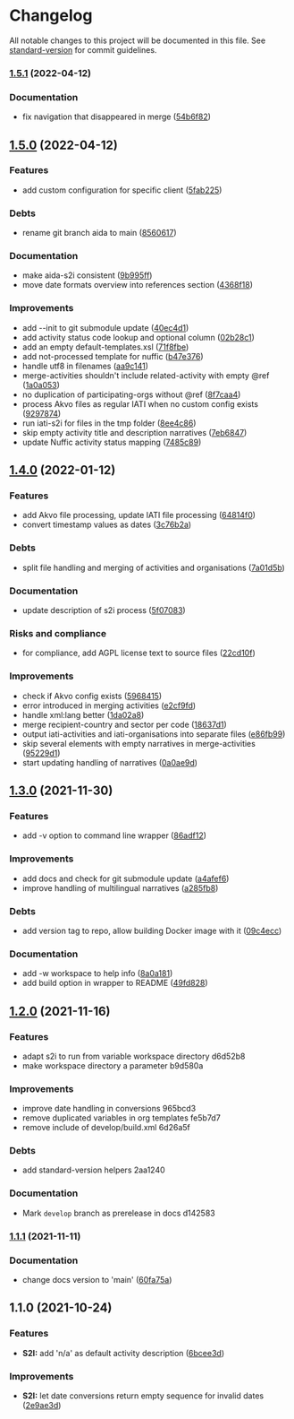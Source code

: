 # Changelog

All notable changes to this project will be documented in this file. See [standard-version](https://github.com/conventional-changelog/standard-version) for commit guidelines.

### [1.5.1](https://github.com/data4development/iati-workbench/compare/v1.5.0...v1.5.1) (2022-04-12)


### Documentation

* fix navigation that disappeared in merge ([54b6f82](https://github.com/data4development/iati-workbench/commit/54b6f82f59d27a11e10734c744f5943f00e77ebd))

## [1.5.0](https://github.com/data4development/iati-workbench/compare/v1.4.0-aida...v1.5.0) (2022-04-12)


### Features

* add custom configuration for specific client ([5fab225](https://github.com/data4development/iati-workbench/commit/5fab225354a0c7f38fab33e91726bb3f1b078605))


### Debts

* rename git branch aida to main ([8560617](https://github.com/data4development/iati-workbench/commit/856061731fa6ddf78fc55fe76d6f4bfc4c37b242))


### Documentation

* make aida-s2i consistent ([9b995ff](https://github.com/data4development/iati-workbench/commit/9b995ff4c9af9b56531709e256081c2a8d862e81))
* move date formats overview into references section ([4368f18](https://github.com/data4development/iati-workbench/commit/4368f18881e23586891bdf41bc85e5ac6a6ad018))


### Improvements

* add --init to git submodule update ([40ec4d1](https://github.com/data4development/iati-workbench/commit/40ec4d13c9147f589436d5b2aa35e980e3f4e632))
* add activity status code lookup and optional column ([02b28c1](https://github.com/data4development/iati-workbench/commit/02b28c12705abb4f4bdd97408cd7cb001e7fbe38))
* add an empty default-templates.xsl ([71f8fbe](https://github.com/data4development/iati-workbench/commit/71f8fbec22d10a7309342917bb25df13b7f50ace))
* add not-processed template for nuffic ([b47e376](https://github.com/data4development/iati-workbench/commit/b47e3763b85cb6ebd0ffd4fa050176cea6757242))
* handle utf8 in filenames ([aa9c141](https://github.com/data4development/iati-workbench/commit/aa9c1413e0419dab1069825110a79bcf12efa382))
* merge-activities shouldn't include related-activity with empty @ref ([1a0a053](https://github.com/data4development/iati-workbench/commit/1a0a053fb63bcc9f14330e5dd6ec2788646e18ba))
* no duplication of participating-orgs without @ref ([8f7caa4](https://github.com/data4development/iati-workbench/commit/8f7caa4a8197373f879a6c28d7361bb126036486))
* process Akvo files as regular IATI when no custom config exists ([9297874](https://github.com/data4development/iati-workbench/commit/9297874519a9fa64d6cdfd4dd7af25c21622dba7))
* run iati-s2i for files in the tmp folder ([8ee4c86](https://github.com/data4development/iati-workbench/commit/8ee4c86cbb3e4186d27c40b93965702bf5c76780))
* skip empty activity title and description narratives ([7eb6847](https://github.com/data4development/iati-workbench/commit/7eb6847f2c0b2d99292add066be78280e524d51b))
* update Nuffic activity status mapping ([7485c89](https://github.com/data4development/iati-workbench/commit/7485c89505c68cc4a457381a614db9f8cc5f6507))

## [1.4.0](https://github.com/data4development/iati-workbench/compare/v1.3.0...v1.4.0) (2022-01-12)


### Features

* add Akvo file processing, update IATI file processing ([64814f0](https://github.com/data4development/iati-workbench/commit/64814f0944272b2bcaba24e44bd805285ca2ea9c))
* convert timestamp values as dates ([3c76b2a](https://github.com/data4development/iati-workbench/commit/3c76b2a83d04fab1ee009df386e30acd63b1d0e5))


### Debts

* split file handling and merging of activities and organisations ([7a01d5b](https://github.com/data4development/iati-workbench/commit/7a01d5b7b196e2d02702937e65b65aa39e87c2bc))


### Documentation

* update description of s2i process ([5f07083](https://github.com/data4development/iati-workbench/commit/5f07083ccc42c4ec67adff63171fed9ef1a0f411))


### Risks and compliance

* for compliance, add AGPL license text to source files ([22cd10f](https://github.com/data4development/iati-workbench/commit/22cd10f607508ca431b456359ecf19149584cc4e))


### Improvements

* check if Akvo config exists ([5968415](https://github.com/data4development/iati-workbench/commit/596841565064ee15ecd8ac9c00fc8daf16568cbf))
* error introduced in merging activities ([e2cf9fd](https://github.com/data4development/iati-workbench/commit/e2cf9fd65047582f0eb33d9ddbea0c38b6081663))
* handle xml:lang better ([1da02a8](https://github.com/data4development/iati-workbench/commit/1da02a877cd64596025965219808da29168cc579))
* merge recipient-country and sector per code ([18637d1](https://github.com/data4development/iati-workbench/commit/18637d163c5aebf28e75b50908fbb9c2266e8cd7))
* output iati-activities and iati-organisations into separate files ([e86fb99](https://github.com/data4development/iati-workbench/commit/e86fb99835931f3722bc0fa6d9d1b6d575cad0e7))
* skip several elements with empty narratives in merge-activities ([95229d1](https://github.com/data4development/iati-workbench/commit/95229d149fd849d68ffeb22ae3f1bed51b7297b7))
* start updating handling of narratives ([0a0ae9d](https://github.com/data4development/iati-workbench/commit/0a0ae9dc59cbb4a8fa489921c6efc3108465ea5a))

## [1.3.0](https://github.com/data4development/iati-workbench/compare/v1.2.0...v1.3.0) (2021-11-30)


### Features

* add -v option to command line wrapper ([86adf12](https://github.com/data4development/iati-workbench/commit/86adf125d8d7987a4b2a6683f195c1b2f34f226b))


### Improvements

* add docs and check for git submodule update ([a4afef6](https://github.com/data4development/iati-workbench/commit/a4afef62450682c9a03ebbae81d1e4c7cb637fed))
* improve handling of multilingual narratives ([a285fb8](https://github.com/data4development/iati-workbench/commit/a285fb8ce26a7139a78733082909ca7d83108495))


### Debts

* add version tag to repo, allow building Docker image with it ([09c4ecc](https://github.com/data4development/iati-workbench/commit/09c4ecc238916639cdf87b9dd3b376234bf3a66d))


### Documentation

* add -w workspace to help info ([8a0a181](https://github.com/data4development/iati-workbench/commit/8a0a1816c5fbb3ea2b218e5eabe5a9decd7ad866))
* add build option in wrapper to README ([49fd828](https://github.com/data4development/iati-workbench/commit/49fd828086df7d2bf2945bfd3a19f3358f6a1364))

## [1.2.0](///compare/v1.1.1...v1.2.0) (2021-11-16)


### Features

* adapt s2i to run from variable workspace directory d6d52b8
* make workspace directory a parameter b9d580a


### Improvements

* improve date handling in conversions 965bcd3
* remove duplicated variables in org templates fe5b7d7
* remove include of develop/build.xml 6d26a5f


### Debts

* add standard-version helpers 2aa1240


### Documentation

* Mark `develop` branch as prerelease in docs d142583

### [1.1.1](https://github.com/data4development/iati-workbench/compare/v1.1.0...v1.1.1) (2021-11-11)


### Documentation

* change docs version to 'main' ([60fa75a](https://github.com/data4development/iati-workbench/commit/60fa75a9fc9b68a829e399e7ca3600646378795d))

## 1.1.0 (2021-10-24)


### Features

* **S2I:** add 'n/a' as default activity description ([6bcee3d](https://github.com/data4development/iati-workbench/commit/6bcee3d0b3eee843443cc4834bc99333e7d3dfe0))


### Improvements

* **S2I:** let date conversions return empty sequence for invalid dates ([2e9ae3d](https://github.com/data4development/iati-workbench/commit/2e9ae3d40df8f36fb47fb95e64372fff9d3af154))
